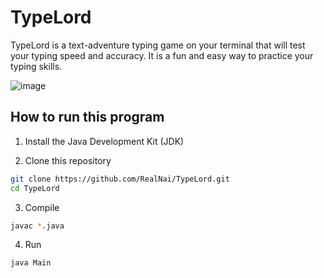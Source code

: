 # TypeLord

TypeLord is a text-adventure typing game on your terminal that will test your typing speed and accuracy. It is a fun and easy way to practice your typing skills.

![image](https://github.com/RealNai/TypeLord/assets/96417130/fde2dd22-dbb8-49e8-aa6d-d3b83135283c)

## How to run this program

1. Install the Java Development Kit (JDK)

2. Clone this repository

```bash
git clone https://github.com/RealNai/TypeLord.git
cd TypeLord
```

3. Compile
   
```bash
javac *.java
```
4. Run

```bash
java Main
```


